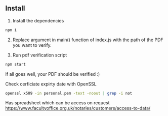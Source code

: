 

## Install

1. Install the dependencies
```sh
npm i
```

2. Replace argument in main() function of index.js with the path of the PDF you want to verify.

3. Run pdf verification script
```sh
npm start
```

If all goes well, your PDF should be verified :)


Check cerficiate expirty date with OpenSSL
```sh
openssl x509 -in personal.pem -text -noout | grep -i not
```

Has spreadsheet which can be access on request
https://www.facultyoffice.org.uk/notaries/customers/access-to-data/
